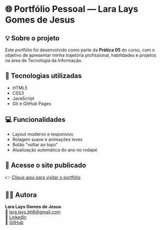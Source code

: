 # 🌐 Portfólio Pessoal — Lara Lays Gomes de Jesus

## 💡 Sobre o projeto
Este portfólio foi desenvolvido como parte da **Prática 05** do curso, com o objetivo de apresentar minha trajetória profissional, habilidades e projetos na área de Tecnologia da Informação.

## 🚀 Tecnologias utilizadas
- HTML5  
- CSS3  
- JavaScript  
- Git e GitHub Pages  

## 💻 Funcionalidades
- Layout moderno e responsivo  
- Rolagem suave e animações leves  
- Botão "voltar ao topo"  
- Atualização automática do ano no rodapé  

## 🌈 Acesse o site publicado
👉 [Clique aqui para visitar o portfólio](https://lalagomes.github.io/Portifolio/)

## 👩‍💻 Autora
**Lara Lays Gomes de Jesus**  
📧 [lara.lays.bh6@gmail.com](mailto:lara.lays.bh6@gmail.com)  
💼 [LinkedIn](https://www.linkedin.com/in/lara-lays-gomes)  
🐙 [GitHub](https://github.com/LalaGomes)
